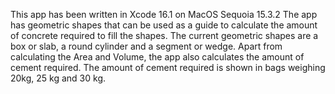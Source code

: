 This app has been written in Xcode 16.1 on MacOS Sequoia 15.3.2
The app has geometric shapes that can be used as a guide to calculate the amount of concrete required to fill the shapes.
The current geometric shapes are a box or slab, a round cylinder and a segment or wedge.
Apart from calculating the Area and Volume, the app also calculates the amount of cement required. 
The amount of cement required is shown in bags weighing 20kg, 25 kg and 30 kg.
